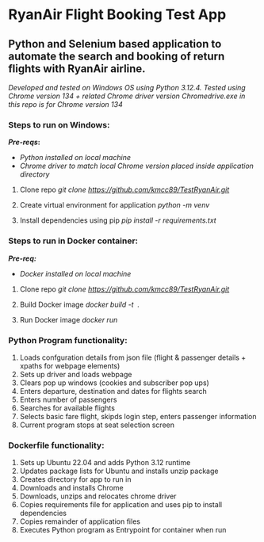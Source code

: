 # RyanAir Flight Booking Test App

## Python and Selenium based application to automate the search and booking of return flights with RyanAir airline.

_Developed and tested on Windows OS using Python 3.12.4. Tested using Chrome version 134 + related Chrome driver version_
_Chromedrive.exe in this repo is for Chrome version 134_

### Steps to run on Windows:
**_Pre-reqs_:** 
- _Python installed on local machine_
- _Chrome driver to match local Chrome version placed inside application directory_

1. Clone repo
   _git clone https://github.com/kmcc89/TestRyanAir.git_
  
3. Create virtual environment for application
   _python -m venv <virtual env name>_
   
5. Install dependencies using pip
   _pip install -r requirements.txt_

### Steps to run in Docker container:
**_Pre-req:_** 
- _Docker installed on local machine_
  
1. Clone repo
   _git clone https://github.com/kmcc89/TestRyanAir.git_
   
3. Build Docker image
   _docker build -t <image name> ._
   
5. Run Docker image
   _docker run <image name>_


### Python Program functionality:
1. Loads confguration details from json file (flight & passenger details + xpaths for webpage elements)
2. Sets up driver and loads webpage
3. Clears pop up windows (cookies and subscriber pop ups)
4. Enters departure, destination and dates for flights search
5. Enters number of passengers
6. Searches for available flights
7. Selects basic fare flight, skipds login step, enters passenger information
8. Current program stops at seat selection screen 

### Dockerfile functionality:
1. Sets up Ubuntu 22.04 and adds Python 3.12 runtime
2. Updates package lists for Ubuntu and installs unzip package
3. Creates directory for app to run in
4. Downloads and installs Chrome
5. Downloads, unzips and relocates chrome driver
6. Copies requirements file for application and uses pip to install dependencies
7. Copies remainder of application files
8. Executes Python program as Entrypoint for container when run 

